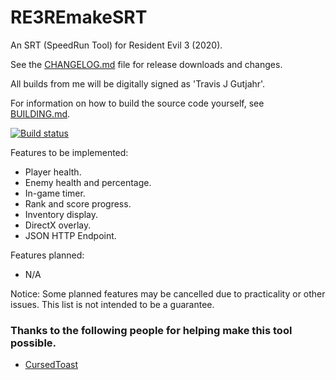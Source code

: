 # RE3REmakeSRT
An SRT (SpeedRun Tool) for Resident Evil 3 (2020).

See the [CHANGELOG.md](CHANGELOG.md) file for release downloads and changes.

All builds from me will be digitally signed as 'Travis J Gutjahr'.

For information on how to build the source code yourself, see [BUILDING.md](BUILDING.md).

[![Build status](https://dev.azure.com/Squirrelies/RE3REmakeSRT/_apis/build/status/x64)](https://dev.azure.com/Squirrelies/RE3REmakeSRT/_build/latest?definitionId=1)

Features to be implemented:

* Player health.
* Enemy health and percentage.
* In-game timer.
* Rank and score progress.
* Inventory display.
* DirectX overlay.
* JSON HTTP Endpoint.

Features planned:

* N/A

Notice: Some planned features may be cancelled due to practicality or other issues. This list is not intended to be a guarantee.

### Thanks to the following people for helping make this tool possible.

* [CursedToast](https://www.twitch.tv/CursedToast)
